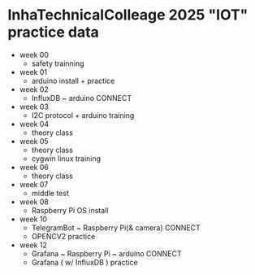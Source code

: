 # InhaTechnicalColleage 2025 "IOT" practice data

+ week 00
  - safety trainning
+ week 01
  - arduino install + practice
+ week 02
  - InfluxDB ~ arduino CONNECT
+ week 03
  - I2C protocol + arduino training
+ week 04
  - theory class
+ week 05
  - theory class
  - cygwin linux training
+ week 06
  - theory class
+ week 07
  - middle test
+ week 08
  - Raspberry Pi OS install
+ week 10
  - TelegramBot ~ Raspberry Pi(& camera) CONNECT
  - OPENCV2 practice
+ week 12
  - Grafana ~ Raspberry Pi ~ arduino CONNECT
  - Grafana ( w/ InfluxDB ) practice
